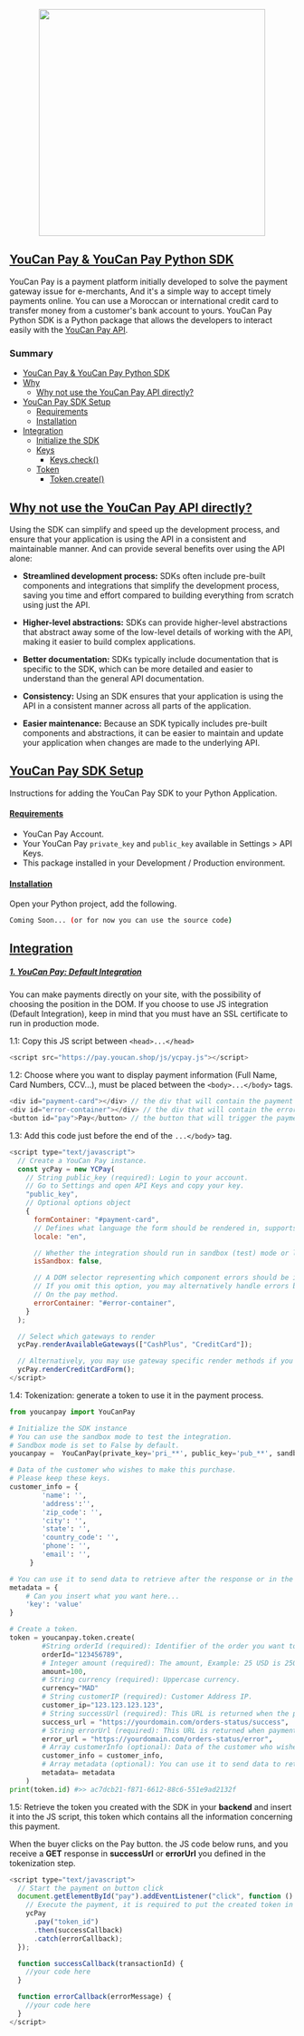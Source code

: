 <p  align="center"><a  href="https://youcanpay.com"  target="_blank"><img  src="https://youcanpay.com/images/ycpay-logo.svg"  width="400"></a></p>
<!--
<p align="center">
<a href="https://youcanpay.com"><img src="https://github.com/NextmediaMa/youcan-payment-php-sdk/actions/workflows/tests.yml/badge.svg" alt="Tests"></a>
<a href="https://packagist.org/packages/youcanpay/payment-sdk"><img src="https://img.shields.io/packagist/dt/youcanpay/payment-sdk" alt="Total Downloads"></a>
<a href="https://packagist.org/packages/youcanpay/payment-sdk"><img src="https://img.shields.io/packagist/v/youcanpay/payment-sdk" alt="Latest Version"></a>
<a href="https://packagist.org/packages/youcanpay/payment-sdk"><img src="https://img.shields.io/packagist/l/youcanpay/payment-sdk" alt="License"></a>
</p>
-->

## [YouCan Pay & YouCan Pay Python SDK](#YouCan-Pay-&-YouCan-Pay-Python-SDK)

YouCan Pay is a payment platform initially developed to solve the payment gateway issue for e-merchants, And it's a simple way to accept timely payments online. You can use a Moroccan or international credit card to transfer money from a customer's bank account to yours.
YouCan Pay Python SDK is a Python package that allows the developers to interact easily with the [YouCan Pay API](https://youcanpay.com/docs).

### Summary

- [YouCan Pay & YouCan Pay Python SDK](#YouCan-Pay-&-YouCan-Pay-Python-SDK)
- [Why](#Why)
  - [Why not use the YouCan Pay API directly?](#Why-not-use-the-YouCan-Pay-API-directly?)
- [YouCan Pay SDK Setup](#YouCan-Pay-SDK-Setup)
  - [Requirements](#Requirements)
  - [Installation](#Installation)
- [Integration](#Integration)
  - [Initialize the SDK](#Initialize-the-SDK)
  - [Keys](#Keys)
    - [Keys.check()](<#Keys.check()>)
  - [Token](#Token)
    - [Token.create()](<#Token.create()>)

## [Why not use the YouCan Pay API directly?](#Why-not-use-the-YouCan-Pay-API-directly?)

Using the SDK can simplify and speed up the development process, and ensure that your application is using the API in a consistent and maintainable manner. And can provide several benefits over using the API alone:

- **Streamlined development process:** SDKs often include pre-built components and integrations that simplify the development process, saving you time and effort compared to building everything from scratch using just the API.

- **Higher-level abstractions:** SDKs can provide higher-level abstractions that abstract away some of the low-level details of working with the API, making it easier to build complex applications.

- **Better documentation:** SDKs typically include documentation that is specific to the SDK, which can be more detailed and easier to understand than the general API documentation.

- **Consistency:** Using an SDK ensures that your application is using the API in a consistent manner across all parts of the application.

- **Easier maintenance:** Because an SDK typically includes pre-built components and abstractions, it can be easier to maintain and update your application when changes are made to the underlying API.

## [YouCan Pay SDK Setup](#YouCan-Pay-SDK-Setup)

Instructions for adding the YouCan Pay SDK to your Python Application.

#### [Requirements](#Requirements)

- YouCan Pay Account.
- Your YouCan Pay `private_key` and `public_key` available in Settings > API Keys.
- This package installed in your Development / Production environment.

#### [Installation](#Installation)

Open your Python project, add the following.

```bash
Coming Soon... (or for now you can use the source code)
```

## [Integration](#Integration)

##### [1. YouCan Pay: Default Integration](#1.-YouCan-Pay:-Default-Integration)

You can make payments directly on your site, with the possibility of choosing the position in the DOM.
If you choose to use JS integration (Default Integration), keep in mind that you must have an SSL certificate to run in production mode.

1.1: Copy this JS script between `<head>...</head>`

```javascript
<script src="https://pay.youcan.shop/js/ycpay.js"></script>
```

1.2: Choose where you want to display payment information (Full Name, Card Numbers, CCV...), must be placed between the `<body>...</body>` tags.

```javascript
<div id="payment-card"></div> // the div that will contain the payment form
<div id="error-container"></div> // the div that will contain the errors
<button id="pay">Pay</button> // the button that will trigger the payment
```

1.3: Add this code just before the end of the `...</body>` tag.

```javascript
<script type="text/javascript">
  // Create a YouCan Pay instance.
  const ycPay = new YCPay(
    // String public_key (required): Login to your account.
    // Go to Settings and open API Keys and copy your key.
    "public_key",
    // Optional options object
    {
      formContainer: "#payment-card",
      // Defines what language the form should be rendered in, supports EN, AR, FR.
      locale: "en",

      // Whether the integration should run in sandbox (test) mode or live mode.
      isSandbox: false,

      // A DOM selector representing which component errors should be injected into.
      // If you omit this option, you may alternatively handle errors by chaining a .catch()
      // On the pay method.
      errorContainer: "#error-container",
    }
  );

  // Select which gateways to render
  ycPay.renderAvailableGateways(["CashPlus", "CreditCard"]);

  // Alternatively, you may use gateway specific render methods if you only need one.
  ycPay.renderCreditCardForm();
</script>
```

1.4: Tokenization: generate a token to use it in the payment process.

```python
from youcanpay import YouCanPay

# Initialize the SDK instance
# You can use the sandbox mode to test the integration.
# Sandbox mode is set to False by default.
youcanpay =  YouCanPay(private_key='pri_**', public_key='pub_**', sandbox_mode=True)

# Data of the customer who wishes to make this purchase.
# Please keep these keys.
customer_info = {
		'name': '',
		'address':'',
		'zip_code': '',
		'city': '',
		'state': '',
		'country_code': '',
		'phone': '',
		'email': '',
	 }

# You can use it to send data to retrieve after the response or in the webhook.
metadata = {
	# Can you insert what you want here...
	'key': 'value'
}

# Create a token.
token = youcanpay.token.create(
		#String orderId (required): Identifier of the order you want to be paid.
		orderId="123456789",
		# Integer amount (required): The amount, Example: 25 USD is 2500.
		amount=100,
		# String currency (required): Uppercase currency.
		currency="MAD"
		# String customerIP (required): Customer Address IP.
		customer_ip="123.123.123.123",
		# String successUrl (required): This URL is returned when the payment is successfully processed.
		success_url = "https://yourdomain.com/orders-status/success",
		# String errorUrl (required): This URL is returned when payment is invalid.
		error_url = "https://yourdomain.com/orders-status/error",
		# Array customerInfo (optional): Data of the customer who wishes to make this purchase.
		customer_info = customer_info,
		# Array metadata (optional): You can use it to send data to retrieve after the response or in the webhook.
		metadata= metadata
	)
print(token.id) #>> ac7dcb21-f871-6612-88c6-551e9ad2132f
```

1.5: Retrieve the token you created with the SDK in your **backend** and insert it into the JS script, this token which contains all the information concerning this payment.

When the buyer clicks on the Pay button. the JS code below runs, and you receive a **GET** response in **successUrl** or **errorUrl** you defined in the tokenization step.

```javascript
<script type="text/javascript">
  // Start the payment on button click
  document.getElementById("pay").addEventListener("click", function () {
    // Execute the payment, it is required to put the created token in the tokenization step.
    ycPay
      .pay("token_id")
      .then(successCallback)
      .catch(errorCallback);
  });

  function successCallback(transactionId) {
    //your code here
  }

  function errorCallback(errorMessage) {
    //your code here
  }
</script>
```

<!-- #### [Initialize the SDK](#Initialize-the-SDK)

```python
from youcanpay import YouCanPay

# Initialize the SDK instance
youcanpay =  YouCanPay(private_key='pri_**', public_key='pub_**', sandbox_mode=True)
```

#### [Keys](#Keys)

Keys it's a class that contains all the methods related to the API Keys.

- **[Keys.check()](<#Keys.check()>):**
  Check if the keys are valid or not.

  ```python
  # Check the keys if is valid or not.
  youcanpay.keys.check()
  ```

#### [Token](#Token)

Token it's a class that contains all the methods related to the **payment token**.

- **[Token.create():](<#Token.create()>):**
  Generating a payment token to use it in the payment process.

  ```python
  # Create a token.
  token = youcanpay.token.create(
  		orderId="123456789", # Required
  		amount=100, # Required
  		currency="MAD" # Required
  		success_url = None, # Optional
  		error_url = None, # Optional
  		customer_ip="127.0.0.1", # Optional
  		customer_info = [], # Optional
  		metadata= [] # Optional
  	)
  print(token.id) #>> ac7dcb21-f871-6612-88c6-551e9ad2132f
  ``` -->
